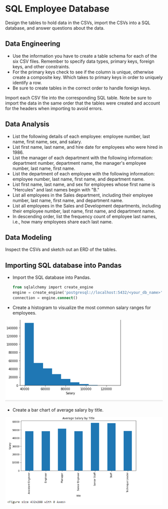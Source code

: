 # SQL Employee Database

Design the tables to hold data in the CSVs, import the CSVs into a SQL database, and answer questions about the data.


## Data Engineering

* Use the information you have to create a table schema for each of the six CSV files. Remember to specify data types, primary keys, foreign 
keys, and other constraints.
* For the primary keys check to see if the column is unique, otherwise create a composite key. Which takes to primary keys in order to uniquely identify a row.
* Be sure to create tables in the correct order to handle foreign keys.

Import each CSV file into the corresponding SQL table. Note be sure to import the data in the same order that the tables were created and account for the headers when importing to avoid errors.

## Data Analysis

* List the following details of each employee: employee number, last name, first name, sex, and salary.
* List first name, last name, and hire date for employees who were hired in 1986.
* List the manager of each department with the following information: department number, department name, the manager's employee number, last name, first name.
* List the department of each employee with the following information: employee number, last name, first name, and department name.
* List first name, last name, and sex for employees whose first name is "Hercules" and last names begin with "B."
* List all employees in the Sales department, including their employee number, last name, first name, and department name.
* List all employees in the Sales and Development departments, including their employee number, last name, first name, and department name.
* In descending order, list the frequency count of employee last names, i.e., how many employees share each last name.

## Data Modeling

Inspect the CSVs and sketch out an ERD of the tables.


## Importing SQL database into Pandas 

* Import the SQL database into Pandas. 

   ```sql
   from sqlalchemy import create_engine
   engine = create_engine('postgresql://localhost:5432/<your_db_name>')
   connection = engine.connect()
   ```

* Create a histogram to visualize the most common salary ranges for employees.

 ![alt text](https://github.com/Serapbasaran/sql-challenge/blob/main/EmployeeSQL/Output/Screenshot%202021-05-03%20175822.png)

* Create a bar chart of average salary by title.

 ![alt text](https://github.com/Serapbasaran/sql-challenge/blob/main/EmployeeSQL/Output/Screenshot%202021-05-03%20175929.png)



